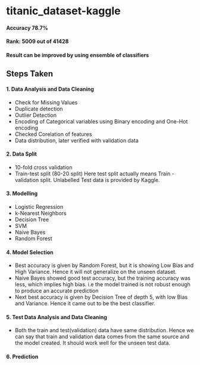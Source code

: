 # titanic_dataset-kaggle
#### Accuracy 78.7% 
#### Rank: 5009 out of 41428
#### Result can be improved by using ensemble of classifiers 
## Steps Taken
#### 1. Data Analysis and Data Cleaning
* Check for Missing Values
* Duplicate detection
* Outlier Detection
* Encoding of Categorical variables using Binary encoding and One-Hot encoding
* Checked Corelation of features
* Data distribution, later verified with validation data
#### 2. Data Split
* 10-fold cross validation 
* Train-test split (80-20 split)
Here test split actually means Train -validation split. Unlabelled Test data is provided by Kaggle.
#### 3. Modelling
* Logistic Regression
* k-Nearest Neighbors
* Decision Tree
* SVM
* Naive Bayes
* Random Forest
#### 4. Model Selection
* Best accuracy is given by Random Forest, but it is showing Low Bias and High Variance. Hence it will not generalize on the unseen dataset.
* Naive Bayes showed good test accuracy, but the training accuracy was less, which implies high bias. i.e the model trained is not robust enough to produce an accurate prediction
* Next best accuracy is given by Decision Tree of depth 5, with low Bias and Variance. Hence it came out to be the best classifier.
#### 5. Test Data Analysis and Data Cleaning
* Both the train and test(validation) data have same distribution. Hence we can say that train and validation data comes from the same source and the model created. It should work well for the unseen test data.
#### 6. Prediction 
